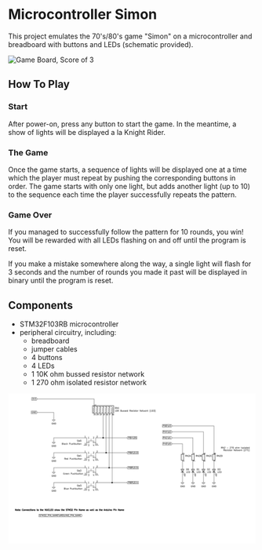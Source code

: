 # Microcontroller Simon

This project emulates the 70's/80's game "Simon" on a microcontroller and breadboard with buttons and LEDs (schematic provided).

![Game Board, Score of 3](res/simon_board.jpg)


## How To Play

### Start

After power-on, press any button to start the game. In the meantime, a show of lights will be displayed a la Knight Rider.

### The Game

Once the game starts, a sequence of lights will be displayed one at a time which the player must repeat by pushing the corresponding buttons in order. The game starts with only one light, but adds another light (up to 10) to the sequence each time the player successfully repeats the pattern.

### Game Over

If you managed to successfully follow the pattern for 10 rounds, you win! You will be rewarded with all LEDs flashing on and off until the program is reset.

If you make a mistake somewhere along the way, a single light will flash for 3 seconds and the number of rounds you made it past will be displayed in binary until the program is reset.

## Components
- STM32F103RB microcontroller
- peripheral circuitry, including:
    - breadboard
    - jumper cables
    - 4 buttons
    - 4 LEDs
    - 1 10K ohm bussed resistor network
    - 1 270 ohm isolated resistor network

![Circuit Diagram](res/simon_schematic.png)